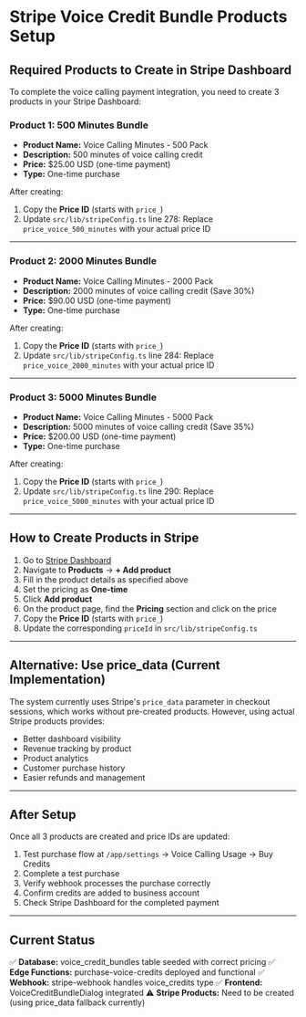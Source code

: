 # Stripe Voice Credit Bundle Products Setup

## Required Products to Create in Stripe Dashboard

To complete the voice calling payment integration, you need to create 3 products in your Stripe Dashboard:

### Product 1: 500 Minutes Bundle
- **Product Name:** Voice Calling Minutes - 500 Pack
- **Description:** 500 minutes of voice calling credit
- **Price:** $25.00 USD (one-time payment)
- **Type:** One-time purchase

After creating:
1. Copy the **Price ID** (starts with `price_`)
2. Update `src/lib/stripeConfig.ts` line 278: Replace `price_voice_500_minutes` with your actual price ID

---

### Product 2: 2000 Minutes Bundle
- **Product Name:** Voice Calling Minutes - 2000 Pack
- **Description:** 2000 minutes of voice calling credit (Save 30%)
- **Price:** $90.00 USD (one-time payment)
- **Type:** One-time purchase

After creating:
1. Copy the **Price ID** (starts with `price_`)
2. Update `src/lib/stripeConfig.ts` line 284: Replace `price_voice_2000_minutes` with your actual price ID

---

### Product 3: 5000 Minutes Bundle
- **Product Name:** Voice Calling Minutes - 5000 Pack
- **Description:** 5000 minutes of voice calling credit (Save 35%)
- **Price:** $200.00 USD (one-time payment)
- **Type:** One-time purchase

After creating:
1. Copy the **Price ID** (starts with `price_`)
2. Update `src/lib/stripeConfig.ts` line 290: Replace `price_voice_5000_minutes` with your actual price ID

---

## How to Create Products in Stripe

1. Go to [Stripe Dashboard](https://dashboard.stripe.com/)
2. Navigate to **Products** → **+ Add product**
3. Fill in the product details as specified above
4. Set the pricing as **One-time**
5. Click **Add product**
6. On the product page, find the **Pricing** section and click on the price
7. Copy the **Price ID** (starts with `price_`)
8. Update the corresponding `priceId` in `src/lib/stripeConfig.ts`

---

## Alternative: Use price_data (Current Implementation)

The system currently uses Stripe's `price_data` parameter in checkout sessions, which works without pre-created products. However, using actual Stripe products provides:
- Better dashboard visibility
- Revenue tracking by product
- Product analytics
- Customer purchase history
- Easier refunds and management

---

## After Setup

Once all 3 products are created and price IDs are updated:

1. Test purchase flow at `/app/settings` → Voice Calling Usage → Buy Credits
2. Complete a test purchase
3. Verify webhook processes the purchase correctly
4. Confirm credits are added to business account
5. Check Stripe Dashboard for the completed payment

---

## Current Status

✅ **Database:** voice_credit_bundles table seeded with correct pricing
✅ **Edge Functions:** purchase-voice-credits deployed and functional
✅ **Webhook:** stripe-webhook handles voice_credits type
✅ **Frontend:** VoiceCreditBundleDialog integrated
⚠️ **Stripe Products:** Need to be created (using price_data fallback currently)
